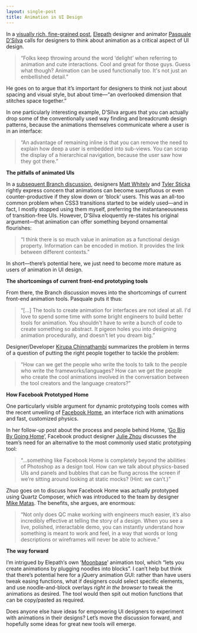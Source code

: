 ```yaml
---
layout: single-post
title: Animation in UI Design
---
```


In a [visually rich, fine-grained post](http://branch.com/b/transitional-interfaces-design-ux), [Elepath](http://www.elepath.com) designer and animator [Pasquale D’Silva](http://psql.me) calls for designers to think about animation as a critical aspect of UI design.

>“Folks keep throwing around the word ‘delight’ when referring to animation and cute interactions. Cool and great for those guys. Guess what though? Animation can be used functionally too. It's not just an embellished detail.”

He goes on to argue that it’s important for designers to think not just about spacing and visual style, but about time—“an overlooked dimension that stitches space together.”

In one particularly interesting example, D’Silva argues that you can actually drop some of the conventionally used way finding and breadcrumb design patterns, because the animations themselves communicate where a user is in an interface:

>“An advantage of remaining inline is that you can remove the need to explain how deep a user is embedded into sub-views. You can scrap the display of a hierarchical navigation, because the user saw how they got there.”

**The pitfalls of animated UIs**

In a [subsequent Branch discussion](http://branch.com/b/transitional-interfaces-design-ux), designers [Matt Whitely](http://greatfridays.com) and [Tyler Sticka](http://tylersticka.com/) rightly express concern that animations can become suerpfluous or even counter-productive if they slow down or ‘block’ users. This was an all-too common problem when CSS3 transitions started to be widely used—and in fact, I mostly stopped using them myself, preferring the instantaneousness of transition-free UIs. However, D’Silva eloquently re-states his original argument—that animation can offer something beyond ornamental flourishes:

>“I think there is so much value in animation as a functional design property. Information can be encoded in motion. It provides the link between different contexts.”

In short—there’s potential here, we just need to become more mature as users of animation in UI design.

**The shortcomings of current front-end prototyping tools**

From there, the Branch discussion moves into the shortcomings of current front-end animation tools. Pasquale puts it thus:

>“[…] The tools to create animation for interfaces are not ideal at all. I'd love to spend some time with some bright engineers to build better tools for animation. You shouldn't have to write a bunch of code to create something so abstract. It pigeon holes you into designing animation procedurally, and doesn't let you dream big.”

Designer/Developer [Kirupa Chinnathambi](http://www.kirupa.com/) summarizes the problem in terms of a question of putting the right people together to tackle the problem:

>“How can we get the people who write the tools to talk to the people who write the frameworks/languages? How can we get the people who create the cool animations involved in the conversation between the tool creators and the language creators?”

**How Facebook Prototyped Home**

One particularly visible argument for dynamic prototyping tools comes with the recent unveiling of [Facebook Home](https://www.facebook.com/home), an interface rich with animations and fast, customized physics.

In her follow-up post about the process and people behind Home, ‘[Go Big By Going Home](https://medium.com/the-year-of-the-looking-glass/af182add5a2f)’, Facebook product designer [Julie Zhou](http://www.juliezhuo.com/) discusses the team’s need for an alternative to the most commonly used static prototyping tool:

>“…something like Facebook Home is completely beyond the abilities of Photoshop as a design tool. How can we talk about physics-based UIs and panels and bubbles that can be flung across the screen if we’re sitting around looking at static mocks? (Hint: we can’t.)” 

Zhuo goes on to discuss how Facebook Home was actually prototyped using Quartz Composer, which was introduced to the team by designer [Mike Matas](http://mikematas.com). The benefits, she argues, are enormous: 

>“Not only does QC make working with engineers much easier, it’s also incredibly effective at telling the story of a design. When you see a live, polished, interactable demo, you can instantly understand how something is meant to work and feel, in a way that words or long descriptions or wireframes will never be able to achieve.”

**The way forward**

I’m intrigued by Elepath‘s own ‘[Moonbase](http://moonbase.com)’ animation tool, which “lets you create animations by plugging noodles into blocks”. I can’t help but think that there’s potential here for a jQuery animation GUI: rather than have users tweak easing functions, what if designers could select specific elements, and use noodle-and-block overlays *right in the browser* to tweak the animations as desired. The tool would then spit out motion functions that can be copy/pasted as required.

Does anyone else have ideas for empowering UI designers to experiment with animations in their designs? Let’s move the discussion forward, and hopefully some ideas for great new tools will emerge.
